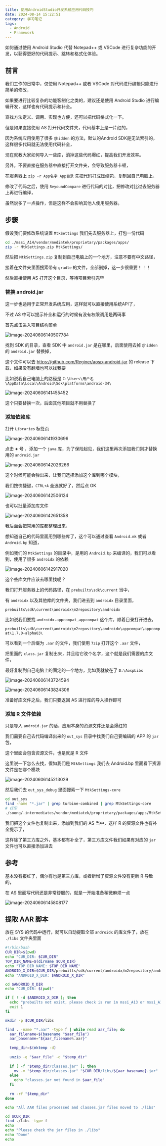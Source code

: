 ```yaml
---
title: 使用AndroidStudio开发系统应用代码技巧
date: 2024-08-14 15:22:51
category: 学习笔记
tags:
  - Android
  - Framework
---
```


如何通过使用 Android Studio 代替 Notepad++ 或 VSCode 进行复杂功能的开发，以获得更好的代码提示、跳转和格式化体验。

## 前言

我们工作的日常中，仅使用 Notepad++ 或者 VSCode 对代码进行编辑只能进行简单的修改，

如果要进行比较复杂的功能客制化之类的，建议还是使用 Android Studio 进行编辑开发，这样也有代码提示和补全。

查找方法定义、调用、实现也方便，还可以把代码格式化一下。

但是如果直接使用 AS 打开代码文件夹，代码基本上是一片红的，

因为系统应用使用了很多 `@hidden` 的方法，默认的Android SDK是无法索引的，这样很多代码就无法使用代码补全，

现在就教大家如何导入一些库，消掉这些代码爆红，提高我们开发效率。

另外，不要直接在服务器中直接打开文件夹，会导致服务器卡顿，

在服务器上 `zip -r App名字 App目录` 先把代码打成压缩包，复制回自己电脑上，

修改了代码之后，使用 `BeyoundCompare` 进行代码的对比，把修改对比过去服务器上再进行编译，

虽然说多了一点操作，但是这样不会影响其他人使用服务器。

## 步骤

假设我们要修改系统设置 `MtkSettings` 我们先去服务器上，打包一份代码

```bash
cd ./mssi_A14/vendor/mediatek/proprietary/packages/apps/
zip -r MtkSettings.zip MtkSettings/
```

然后把 `MtkSettings.zip` 复制到自己电脑上的一个地方，注意不要有中文路径，

接着在文件夹里面搜索带有 `gradle` 的文件，全部删掉，这一步很重要！！！

然后直接使用 AS 打开这个目录，等待项目索引完毕

### 替换 android.jar

这一步也适用于正常开发系统应用，这样就可以直接使用系统API了，

不过 AS 中可以提示补全和运行的时候有没有权限调用是两码事

首先点击进入项目结构菜单

![image-20240606140507784](IMAGES/使用AndroidStudio开发系统应用代码技巧/image-20240606140507784.webp)

找到 SDK 的目录，查看 SDK 中 `android.jar` 是在哪里，后面使用去掉 `@hidden` 的 `android.jar` 替换掉，

这个文件可以去 <https://github.com/Reginer/aosp-android-jar> 的 release 下载，如果没有翻墙也可以找我要

比如说我自己电脑上的路径是 `C:\Users\用户名\AppData\Local\Android\Sdk\platforms\android-34\`

![image-20240606141455452](IMAGES/使用AndroidStudio开发系统应用代码技巧/image-20240606141455452.webp)

这个只要替换一次，后面其他项目就不用替换了

### 添加依赖库

打开 `Libraries` 标签页

![image-20240606141930696](IMAGES/使用AndroidStudio开发系统应用代码技巧/image-20240606141930696.webp)

点击 **+** 号 ，添加一个 `java` 库，为了保险起见，我们这里再次添加我们刚才替换用的 `android.jar`

![image-20240606142026266](IMAGES/使用AndroidStudio开发系统应用代码技巧/image-20240606142026266.webp)

这个时候可能会弹出来，让我们选择添加这个库到哪个模块，

我们按快捷键，`CTRL+A` 全选就好了，然后点 OK

![image-20240606142506124](IMAGES/使用AndroidStudio开发系统应用代码技巧/image-20240606142506124.webp)

也可以批量添加库文件

![image-20240606142651358](IMAGES/使用AndroidStudio开发系统应用代码技巧/image-20240606142651358.webp)

我后面会把常用的库都整理出来，

想知道自己的代码里面用到哪些库了，这个可以通过查看 `Android.mk` 或者 `Android.bp` 知道，

例如我们的 `MtkSettings` 的目录中，是用的 `Android.bp` 来编译的，我们可以看到，使用了很多 `androidx` 的依赖

![image-20240606142917020](IMAGES/使用AndroidStudio开发系统应用代码技巧/image-20240606142917020.webp)

这个些库文件应该去哪里找呢？

我们打开服务器上的代码路径，在 `prebuilts\sdk\current` 当中，

有 `androidx` 以及其他库的文件夹，我们进去到 `androidx` 目录里面，

`prebuilts\sdk\current\androidx\m2repository\androidx`

比如说我们要找 `androidx.appcompat_appcompat` 这个库，顺着目录打开进去，

`prebuilts\sdk\current\androidx\m2repository\androidx\appcompat\appcompat\1.7.0-alpha03\`

可以看到一个后缀为 `.aar` 的文件，我们使用 `7zip` 打开这个 `.aar` 文件，

把里面的 `class.jar` 复制出来，并且给它改个名字，这个就是我们需要的库文件，

最好复制到自己电脑上的固定的一个地方，比如我就放在了 `D:\AospLibs`

![image-20240606143724594](IMAGES/使用AndroidStudio开发系统应用代码技巧/image-20240606143724594.webp)

![image-20240606143824306](IMAGES/使用AndroidStudio开发系统应用代码技巧/image-20240606143824306.webp)

准备好库文件之后，我们只要返回 AS 进行库的导入操作即可

### 添加 R 文件依赖

只是导入 `android.jar` 的话，应用本身的资源文件还是会爆红的

我们需要自己去代码编译出来的 `out_sys` 目录中找我们自己要编辑的 APP 的 `jar` 包，

这个里面会包含资源文件，也是就是 R 文件

这里说一下怎么去找，假如我们是 `MtkSettings` 我们去 Android.bp 里面看下资源文件是在哪个模块

![image-20240606145213029](IMAGES/使用AndroidStudio开发系统应用代码技巧/image-20240606145213029.webp)

然后我们去 `out_sys_debug` 里面搜索一下 `MtkSettings-core`

```bash
cd out_sys
find -name "*.jar" | grep turbine-combined | grep MtkSettings-core
# 打印
./soong/.intermediates/vendor/mediatek/proprietary/packages/apps/MtkSettings/MtkSettings-core/android_common/turbine-combined/MtkSettings-core.jar
```

我们把这个文件也复制出来，添加到我们的 AS 当中，这样 R 的资源文件也有补全提示了，

这样除了第三方库之外，基本都有补全了，第三方库文件我们如果有对应的 `jar` 文件也可以直接添加进去

## 参考

基本没有报红了，偶尔有也是第三方库，或者新增了资源文件没有更新 R 导致的，

在 AS 里面写代码还是非常舒服的，就是一开始准备稍微麻烦一点

![image-20240606145808177](IMAGES/使用AndroidStudio开发系统应用代码技巧/image-20240606145808177.webp)

## 提取 AAR 脚本

放在 SYS 的代码中运行，就可以自动提取全部 `androidx` 的库文件了，放在 `./libs` 文件夹里面

```bash
#!/bin/bash
CUR_DIR=$(pwd)
echo "CUR_DIR: $CUR_DIR"
TOP_DIR_NAME=$(dirname $CUR_DIR)
echo "TOP_DIR_NAME: $TOP_DIR_NAME"
ANDROID_X_DIR=$CUR_DIR/prebuilts/sdk/current/androidx/m2repository/androidx
echo "ANDROID_X_DIR: $ANDROID_X_DIR"

cd $ANDROID_X_DIR
echo "CUR_DIR: $(pwd)"

if [ ! -d $ANDROID_X_DIR ]; then
  echo "prebuilts not exist, please check is run in mssi_A13 or mssi_A14"
  exit 1
fi

mkdir -p $CUR_DIR/libs

find . -name "*.aar" -type f | while read aar_file; do
  aar_filename=$(basename "$aar_file")
  aar_basename="${aar_filename%.aar}"
  
  temp_dir=$(mktemp -d)
  
  unzip -q "$aar_file" -d "$temp_dir"
  
  if [ -f "$temp_dir/classes.jar" ]; then
    mv -v "$temp_dir/classes.jar" "$CUR_DIR/libs/${aar_basename}.jar"
  else
    echo "classes.jar not found in $aar_file"
  fi
  
  rm -rf "$temp_dir"
done

echo "All AAR files processed and classes.jar files moved to ./libs"

cd $CUR_DIR
find ./libs -type f
echo
echo "Please check the jar files in ./libs"
echo "Done"
echo
```
